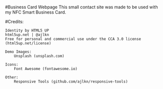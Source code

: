 #Business Card Webpage
This small contact site was made to be used with my NFC Smart Business Card.

#Credits:

	Identity by HTML5 UP
	html5up.net | @ajlkn
	Free for personal and commercial use under the CCA 3.0 license (html5up.net/license)

	Demo Images:
		Unsplash (unsplash.com)

	Icons:
		Font Awesome (fontawesome.io)

	Other:
		Responsive Tools (github.com/ajlkn/responsive-tools)
